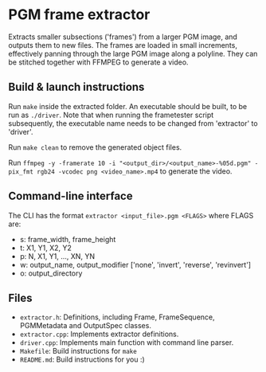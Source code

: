 # PGM frame extractor

Extracts smaller subsections ('frames') from a larger PGM image, and outputs them to new files.
The frames are loaded in small increments, effectively panning through the large PGM image along a polyline.
They can be stitched together with FFMPEG to generate a video.

## Build & launch instructions

Run `make` inside the extracted folder. An executable should be built, to be run as `./driver`. Note that when running the frametester
script subsequently, the executable name needs to be changed from 'extractor' to 'driver'.

Run `make clean` to remove the generated object files.

Run `ffmpeg -y -framerate 10 -i "<output_dir>/<output_name>-%05d.pgm" -pix_fmt rgb24 -vcodec png <video_name>.mp4` to generate the video.


## Command-line interface

The CLI has the format `extractor <input_file>.pgm <FLAGS>` where FLAGS are:

- s: frame_width, frame_height
- t: X1, Y1, X2, Y2
- p: N, X1, Y1, ..., XN, YN
- w: output_name, output_modifier ['none', 'invert', 'reverse', 'revinvert']
- o: output_directory


## Files

- `extractor.h`: Definitions, including Frame, FrameSequence, PGMMetadata and OutputSpec classes.
- `extractor.cpp`: Implements extractor definitions.
- `driver.cpp`: Implements main function with command line parser.
- `Makefile`: Build instructions for `make`
- `README.md`: Build instructions for you :)